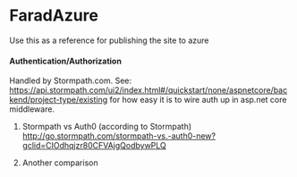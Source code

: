 # FaradAzure

Use this as a reference for publishing the site to azure


#### Authentication/Authorization
 Handled by Stormpath.com.  See: https://api.stormpath.com/ui2/index.html#/quickstart/none/aspnetcore/backend/project-type/existing 
for how easy it is to wire auth up in asp.net core middleware.

1. Stormpath vs Auth0 (according to Stormpath)
http://go.stormpath.com/stormpath-vs.-auth0-new?gclid=CIOdhqjzr80CFVAjgQodbywPLQ

2. Another comparison
